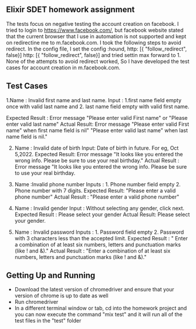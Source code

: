 ## Elixir SDET homework assignment

The tests focus on negative testing the account creation on facebook. I tried to login to https://www.facebook.com/, but facebook website stated that the current browser that I use in automation is not supported and kept on redirectine me to m.facebook.com. I took the following steps to avoid redirect.
In the config file, I set the config :hound, http: [{ "follow_redirect", false}] http: [{ "follow_redirect", false}] and tried settin max forward to 1. None of the attempts to avoid redirect worked, So I have developed the test cases for account creation in m.facebook.com. 

## Test Cases

1.Name : Invalid first name and last name.
  Input  : 1.first name field empty once with valid last name and
           2. last name field empty with valid first name.
          
  Expected Result : Error message "Please enter valid First name" or "Please enter valid last name"
  Actual Result:   Error message "Please enter valid First name" when first name field is nil" 
                    "Please enter valid last name" when last name field is  nil."
                    
2. Name : Invalid date of birth 
   Input: Date of birth in future. For eg, Oct 5,2022.
   Expected Result: Error message "It looks like you entered the wrong info. Please be sure to use your real birthday."
   Actual Result : Error message "It looks like you entered the wrong info. Please be sure to use your real birthday.
   
 3. Name :Invalid phone number
    Inputs : 1. Phone number field empty
             2. Phone number with 7 digits.
    Expected Result: "Please enter a valid phone number"
    Actual Result : "Please enter a valid phone number"
    
  4. Name : Invalid gender
     Input : Without selecting any gender, click next.
     Expected Result : Please select your gender
     Actual Result:  Please select your gender.
     
  5. Name : Invalid password
     Inputs : 1. Password field empty
              2. Password with 3 characters less than the accepted limit.
    Expected Result : " Enter a combination of at least six numbers, letters and punctuation marks (like ! and &)."
    Actual Result : "Enter a combination of at least six numbers, letters and punctuation marks (like ! and &)."
    
    
 


## Getting Up and Running

- Download the latest version of chromedriver and ensure that your version of chrome is up to date as well
- Run chromedriver
- In a different terminal window or tab, cd into the homework project and you can now execute the command "mix test" and it will run all of the test files in the "test" folder


